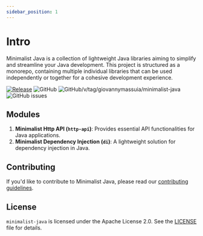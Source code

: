 ```yaml
---
sidebar_position: 1
---
```


# Intro

Minimalist Java is a collection of lightweight Java libraries aiming to simplify and streamline
your Java development.
This project is structured as a monorepo, containing multiple individual libraries that can be used
independently or together for a cohesive development experience.

[![Release](https://github.com/giovannymassuia/minimalist-java/actions/workflows/publish.yaml/badge.svg)](https://github.com/giovannymassuia/minimalist-java/actions/workflows/publish.yaml)
![GitHub](https://img.shields.io/github/license/giovannymassuia/minimalist-java)
![GitHub/v/tag/giovannymassuia/minimalist-java](https://img.shields.io/github/v/tag/giovannymassuia/minimalist-java?label=version)
![GitHub issues](https://img.shields.io/github/issues/giovannymassuia/minimalist-java)

## Modules

1. **Minimalist Http API (`http-api`)**: Provides essential API functionalities for Java
   applications.
2. **Minimalist Dependency Injection (`di`)**: A lightweight solution for dependency injection
   in Java.

## Contributing

If you'd like to contribute to Minimalist Java, please read
our [contributing guidelines](CONTRIBUTING.md).

## License

`minimalist-java` is licensed under the Apache License 2.0. See the [LICENSE](LICENSE) file for
details.
